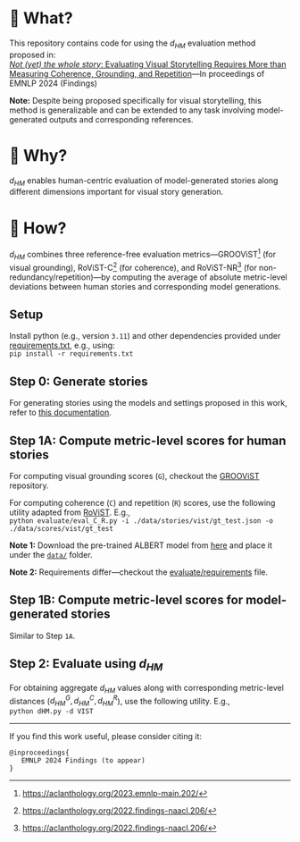 # 👀 What?
This repository contains code for using the $d_{HM}$ evaluation method proposed in:  
[*Not (yet) the whole story*: Evaluating Visual Storytelling Requires More than Measuring Coherence, Grounding, and Repetition](https://arxiv.org/pdf/2407.04559)&mdash;In proceedings of EMNLP 2024 (Findings)

**Note:** Despite being proposed specifically for visual storytelling, this method is generalizable and can be extended to any task involving model-generated outputs and corresponding references.

# 🤔 Why?
$d_{HM}$ enables human-centric evaluation of model-generated stories along different dimensions important for visual story generation.

# 🤖 How?
$d_{HM}$ combines three reference-free evaluation metrics&mdash;GROOViST[^1] (for visual grounding), RoViST-C[^2] (for coherence), and RoViST-NR[^2] (for non-redundancy/repetition)&mdash;by computing the average of absolute metric-level deviations between human stories and corresponding model generations.

[^1]: https://aclanthology.org/2023.emnlp-main.202/
[^2]: https://aclanthology.org/2022.findings-naacl.206/

## Setup

Install python (e.g., version `3.11`) and other dependencies provided under [requirements.txt](./requirements.txt), e.g., using:  
`pip install -r requirements.txt`

## Step 0: Generate stories

For generating stories using the models and settings proposed in this work, refer to [this documentation](./generate-stories/README.md).

## Step 1A: Compute metric-level scores for human stories

For computing visual grounding scores (`G`), checkout the [GROOViST](https://github.com/akskuchi/groovist/) repository.

For computing coherence (`C`) and repetition (`R`) scores, use the following utility adapted from [RoViST](https://github.com/usydnlp/rovist). E.g.,  
`python evaluate/eval_C_R.py -i ./data/stories/vist/gt_test.json -o ./data/scores/vist/gt_test`  

**Note 1:** Download the pre-trained ALBERT model from [here](https://drive.google.com/file/d/1-ATRk6AQyKGNDZHkqrKkpjiY6jfbK9NS/view?usp=sharing) and place it under the [`data/`](./data/) folder.

**Note 2:** Requirements differ&mdash;checkout the [evaluate/requirements](./evaluate/requirements.txt) file.

## Step 1B: Compute metric-level scores for model-generated stories

Similar to Step `1A`.

## Step 2: Evaluate using $d_{HM}$

For obtaining aggregate $d_{HM}$ values along with corresponding metric-level distances ($d_{HM}^G, d_{HM}^C, d_{HM}^R$), use the following utility. E.g.,  
`python dHM.py -d VIST`

---
If you find this work useful, please consider citing it:
```
@inproceedings{
   EMNLP 2024 Findings (to appear) 
}
```